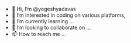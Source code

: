 - 👋 Hi, I’m @yogeshyadavas
- 👀 I’m interested in coding on various platforms, 
- 🌱 I’m currently learning ...
- 💞️ I’m looking to collaborate on ...
- 📫 How to reach me ...

<!---
yogeshyadavas/yogeshyadavas is a ✨ special ✨ repository because its `README.md` (this file) appears on your GitHub profile.
You can click the Preview link to take a look at your changes.
--->
